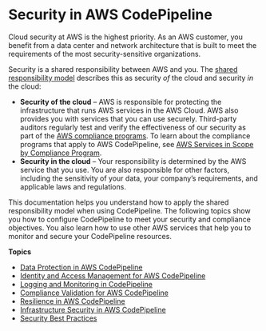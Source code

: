 # Security in AWS CodePipeline<a name="security"></a>

Cloud security at AWS is the highest priority\. As an AWS customer, you benefit from a data center and network architecture that is built to meet the requirements of the most security\-sensitive organizations\.

Security is a shared responsibility between AWS and you\. The [shared responsibility model](https://aws.amazon.com/compliance/shared-responsibility-model/) describes this as security *of* the cloud and security *in* the cloud:
+ **Security of the cloud** – AWS is responsible for protecting the infrastructure that runs AWS services in the AWS Cloud\. AWS also provides you with services that you can use securely\. Third\-party auditors regularly test and verify the effectiveness of our security as part of the [AWS compliance programs](https://aws.amazon.com/compliance/programs/)\. To learn about the compliance programs that apply to AWS CodePipeline, see [AWS Services in Scope by Compliance Program](https://aws.amazon.com/compliance/services-in-scope/)\.
+ **Security in the cloud** – Your responsibility is determined by the AWS service that you use\. You are also responsible for other factors, including the sensitivity of your data, your company’s requirements, and applicable laws and regulations\. 

This documentation helps you understand how to apply the shared responsibility model when using CodePipeline\. The following topics show you how to configure CodePipeline to meet your security and compliance objectives\. You also learn how to use other AWS services that help you to monitor and secure your CodePipeline resources\. 

**Topics**
+ [Data Protection in AWS CodePipeline](data-protection.md)
+ [Identity and Access Management for AWS CodePipeline](security-iam.md)
+ [Logging and Monitoring in CodePipeline](incident-response.md)
+ [Compliance Validation for AWS CodePipeline](SERVICENAME-compliance.md)
+ [Resilience in AWS CodePipeline](disaster-recovery-resiliency.md)
+ [Infrastructure Security in AWS CodePipeline](infrastructure-security.md)
+ [Security Best Practices](security-best-practices.md)